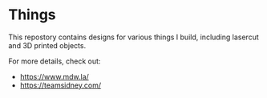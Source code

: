 # Things

This repostory contains designs for various things I build, including lasercut and 3D printed objects.

For more details, check out:

* https://www.mdw.la/
* https://teamsidney.com/


